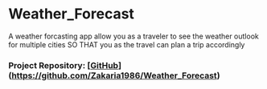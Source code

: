 # Weather_Forecast
A weather forcasting app allow you as a traveler to see the weather outlook for multiple cities SO THAT you as the travel can plan a trip accordingly


### Project Repository:  [[GitHub](http://github.com)](https://github.com/Zakaria1986/Weather_Forecast) 


